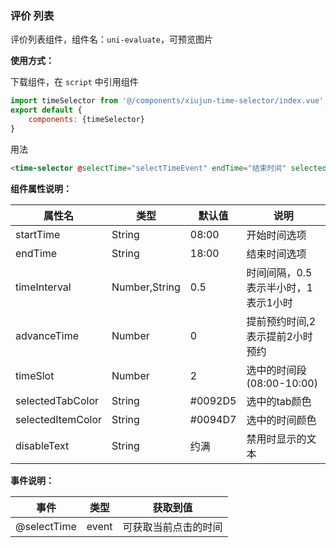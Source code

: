 ### 评价 列表

评价列表组件，组件名：``uni-evaluate``，可预览图片

**使用方式：**

下载组件，在 ``script`` 中引用组件 

```javascript
import timeSelector from '@/components/xiujun-time-selector/index.vue';
export default {
    components: {timeSelector}
}
```

用法

```html
<time-selector @selectTime="selectTimeEvent" endTime="结束时间" selectedTabColor="tab选中的颜色" selectedItemColor="时间选中的颜色"></time-selector>
```

**组件属性说明：**	

|属性名|类型|默认值	|说明|
|---|----|---|---|
|startTime|String|08:00|开始时间选项|
|endTime|String|18:00|结束时间选项|
|timeInterval|Number,String|0.5|时间间隔，0.5表示半小时，1表示1小时|
|advanceTime|Number|0|提前预约时间,2表示提前2小时预约|
|timeSlot|Number|2|选中的时间段(08:00-10:00)|
|selectedTabColor|String| #0092D5 |选中的tab颜色|
|selectedItemColor|String|#0094D7|选中的时间颜色|
|disableText|String|约满|禁用时显示的文本|

**事件说明：**

|事件|类型|获取到值|
|---|----|---|
|@selectTime| event |可获取当前点击的时间|


